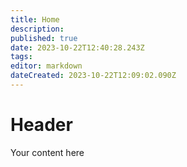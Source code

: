 ```yaml
---
title: Home
description: 
published: true
date: 2023-10-22T12:40:28.243Z
tags: 
editor: markdown
dateCreated: 2023-10-22T12:09:02.090Z
---
```


# Header
Your content here